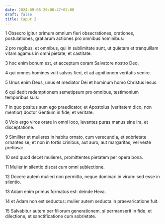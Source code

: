 ```yaml
---
date: 2024-09-06 20:00:47+02:00
draft: false
title: Caput 2
---
```





1 Obsecro igitur primum omnium fieri obsecrationes, orationes, postulationes, gratiarum actiones pro omnibus hominibus:

2 pro regibus, et omnibus, qui in sublimitate sunt, ut quietam et tranquillam vitam agamus in omni pietate, et castitate.

3 hoc enim bonum est, et acceptum coram Salvatore nostro Deo,

4 qui omnes homines vult salvos fieri, et ad agnitionem veritatis venire.

5 Unus enim Deus, unus et mediator Dei et hominum homo Christus Iesus:

6 qui dedit redemptionem semetipsum pro omnibus, testimonium temporibus suis:

7 in quo positus sum ego praedicator, et Apostolus (veritatem dico, non mentior) doctor Gentium in fide, et veritate.

8 Volo ergo viros orare in omni loco, levantes puras manus sine ira, et disceptatione.

9 Similiter et mulieres in habitu ornato, cum verecundia, et sobrietate ornantes se, et non in tortis crinibus, aut auro, aut margaritas, vel veste pretiosa:

10 sed quod decet mulieres, promittentes pietatem per opera bona.

11 Mulier in silentio discat cum omni subiectione.

12 Docere autem mulieri non permitto, neque dominari in virum: sed esse in silentio.

13 Adam enim primus formatus est: deinde Heva.

14 et Adam non est seductus: mulier autem seducta in praevaricatione fuit.

15 Salvabitur autem per filiorum generationem, si permanserit in fide, et dilectione, et sanctificatione cum sobrietate.


